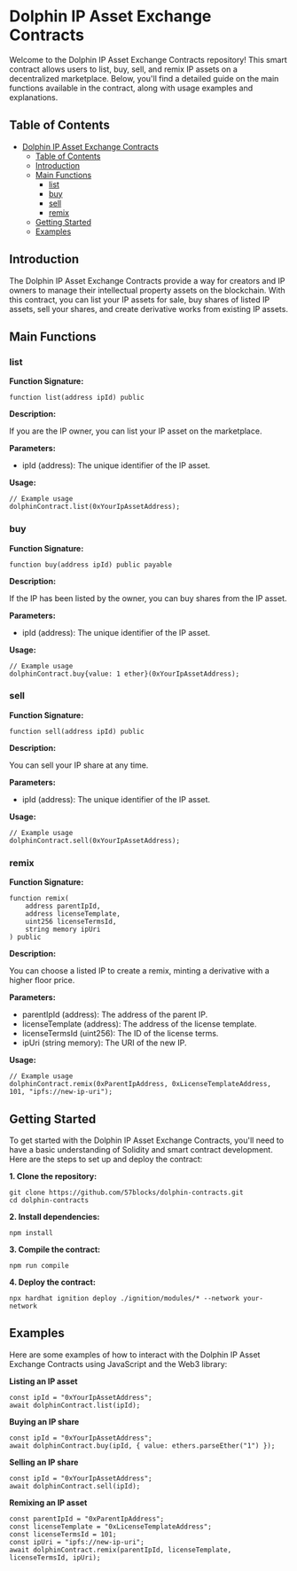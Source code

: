 # Dolphin IP Asset Exchange Contracts

Welcome to the Dolphin IP Asset Exchange Contracts repository! This smart contract allows users to list, buy, sell, and remix IP assets on a decentralized marketplace. Below, you'll find a detailed guide on the main functions available in the contract, along with usage examples and explanations.

## Table of Contents

- [Dolphin IP Asset Exchange Contracts](#dolphin-ip-asset-exchange-contracts)
  - [Table of Contents](#table-of-contents)
  - [Introduction](#introduction)
  - [Main Functions](#main-functions)
    - [list](#list)
    - [buy](#buy)
    - [sell](#sell)
    - [remix](#remix)
  - [Getting Started](#getting-started)
  - [Examples](#examples)

## Introduction

The Dolphin IP Asset Exchange Contracts provide a way for creators and IP owners to manage their intellectual property assets on the blockchain. With this contract, you can list your IP assets for sale, buy shares of listed IP assets, sell your shares, and create derivative works from existing IP assets.

## Main Functions

### list

**Function Signature:**
```
function list(address ipId) public
```
**Description:**

If you are the IP owner, you can list your IP asset on the marketplace.

**Parameters:**

 - ipId (address): The unique identifier of the IP asset.

**Usage:**
```
// Example usage
dolphinContract.list(0xYourIpAssetAddress);
```
### buy

**Function Signature:**
```
function buy(address ipId) public payable
```

**Description:**

If the IP has been listed by the owner, you can buy shares from the IP asset.

**Parameters:**

- ipId (address): The unique identifier of the IP asset.

**Usage:**
```
// Example usage
dolphinContract.buy{value: 1 ether}(0xYourIpAssetAddress);
```
### sell
**Function Signature:**
```
function sell(address ipId) public
```

**Description:**

You can sell your IP share at any time.

**Parameters:**

- ipId (address): The unique identifier of the IP asset.

**Usage:**

```
// Example usage
dolphinContract.sell(0xYourIpAssetAddress);
```
### remix
**Function Signature:**
```
function remix(
    address parentIpId,
    address licenseTemplate,
    uint256 licenseTermsId,
    string memory ipUri
) public
```
**Description:**

You can choose a listed IP to create a remix, minting a derivative with a higher floor price.

**Parameters:**

- parentIpId (address): The address of the parent IP.
- licenseTemplate (address): The address of the license template.
- licenseTermsId (uint256): The ID of the license terms.
- ipUri (string memory): The URI of the new IP.

**Usage:**
```
// Example usage
dolphinContract.remix(0xParentIpAddress, 0xLicenseTemplateAddress, 101, "ipfs://new-ip-uri");
```

## Getting Started
To get started with the Dolphin IP Asset Exchange Contracts, you'll need to have a basic understanding of Solidity and smart contract development. Here are the steps to set up and deploy the contract:

**1. Clone the repository:**

    git clone https://github.com/57blocks/dolphin-contracts.git
    cd dolphin-contracts


**2. Install dependencies:**

    npm install

**3. Compile the contract:**

    npm run compile

**4. Deploy the contract:**

    npx hardhat ignition deploy ./ignition/modules/* --network your-network

## Examples
Here are some examples of how to interact with the Dolphin IP Asset Exchange Contracts using JavaScript and the Web3 library:

**Listing an IP asset**
```
const ipId = "0xYourIpAssetAddress";
await dolphinContract.list(ipId);
```

**Buying an IP share**
```
const ipId = "0xYourIpAssetAddress";
await dolphinContract.buy(ipId, { value: ethers.parseEther("1") });
```
**Selling an IP share**
```
const ipId = "0xYourIpAssetAddress";
await dolphinContract.sell(ipId);
```
**Remixing an IP asset**
```
const parentIpId = "0xParentIpAddress";
const licenseTemplate = "0xLicenseTemplateAddress";
const licenseTermsId = 101;
const ipUri = "ipfs://new-ip-uri";
await dolphinContract.remix(parentIpId, licenseTemplate, licenseTermsId, ipUri);